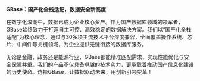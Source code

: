 **GBase：国产化全栈适配，数据安全新高度**

在数字化浪潮中，数据已成为企业核心资产。作为国产数据库领域的领军者，GBase始终致力于打造自主可控、高效稳定的数据解决方案。我们以“国产化全栈适配”为核心理念，通过与30多项主流技术平台深度兼容，全面覆盖操作系统、芯片、中间件等关键领域，为企业提供无缝衔接的数据库服务。

无论是金融、政务还是能源行业，GBase都能精准匹配需求，实现性能优化与安全保障并重。我们的产品不仅具备卓越的技术实力，更承载着推动国产信息化建设的历史使命。选择GBase，让数据驱动未来，用创新引领变革！